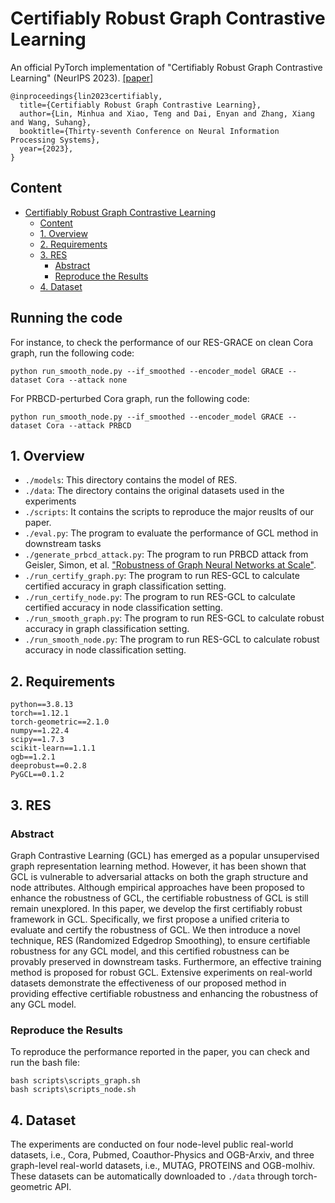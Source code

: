 # Certifiably Robust Graph Contrastive Learning
An official PyTorch implementation of "Certifiably Robust Graph Contrastive Learning" (NeurIPS 2023). [[paper]](https://arxiv.org/abs/2310.03312)
```
@inproceedings{lin2023certifiably,
  title={Certifiably Robust Graph Contrastive Learning},
  author={Lin, Minhua and Xiao, Teng and Dai, Enyan and Zhang, Xiang and Wang, Suhang},
  booktitle={Thirty-seventh Conference on Neural Information Processing Systems},
  year={2023},
}
```
## Content
- [Certifiably Robust Graph Contrastive Learning](#certifiably-robust-graph-contrastive-learning)
  - [Content](#content)
  - [1. Overview](#1-overviews)
  - [2. Requirements](#2-requirements)
  - [3. RES](#3-res)
    - [Abstract](#abstract)
    - [Reproduce the Results](#reproduce-the-results)
  - [4. Dataset](#5-dataset)

## Running the code
For instance, to check the performance of our RES-GRACE on clean Cora graph, run the following code:

```
python run_smooth_node.py --if_smoothed --encoder_model GRACE --dataset Cora --attack none
```

For PRBCD-perturbed Cora graph, run the following code:

```
python run_smooth_node.py --if_smoothed --encoder_model GRACE --dataset Cora --attack PRBCD
```

## 1. Overview
* `./models`: This directory contains the model of RES.
* `./data`: The directory contains the original datasets used in the experiments
* `./scripts`: It contains the scripts to reproduce the major reuslts of our paper.
* `./eval.py`: The program to evaluate the performance of GCL method in downstream tasks
* `./generate_prbcd_attack.py`: The program to run PRBCD attack from Geisler, Simon, et al. ["Robustness of Graph Neural Networks at Scale"](https://arxiv.org/abs/2110.14038).
* `./run_certify_graph.py`: The program to run RES-GCL to calculate certified accuracy in graph classification setting.
* `./run_certify_node.py`: The program to run RES-GCL to calculate certified accuracy in node classification setting.
* `./run_smooth_graph.py`: The program to run RES-GCL to calculate robust accuracy in graph classification setting.
* `./run_smooth_node.py`: The program to run RES-GCL to calculate robust accuracy in node classification setting.

## 2. Requirements
```
python==3.8.13
torch==1.12.1
torch-geometric==2.1.0
numpy==1.22.4
scipy==1.7.3
scikit-learn==1.1.1
ogb==1.2.1
deeprobust==0.2.8
PyGCL==0.1.2
```
## 3. RES

### Abstract
Graph Contrastive Learning (GCL) has emerged as a popular unsupervised graph representation learning method. However, it has been shown that GCL is vulnerable to adversarial attacks on both the graph structure and node attributes. Although empirical approaches have been proposed to enhance the robustness of GCL, the certifiable robustness of GCL is still remain unexplored. In this paper, we develop the first certifiably robust framework in GCL. Specifically, we first propose a unified criteria to evaluate and certify the robustness of GCL. We then introduce a novel technique, RES (Randomized Edgedrop Smoothing), to ensure certifiable robustness for any GCL model, and this certified robustness can be provably preserved in downstream tasks. Furthermore, an effective training method is proposed for robust GCL. Extensive experiments on real-world datasets demonstrate the effectiveness of our proposed method in providing effective certifiable robustness and enhancing the robustness of any GCL model.

### Reproduce the Results
To reproduce the performance reported in the paper, you can check and run the bash file:
```
bash scripts\scripts_graph.sh
bash scripts\scripts_node.sh
```

## 4. Dataset
The experiments are conducted on four node-level public real-world datasets, i.e., Cora, Pubmed, Coauthor-Physics and OGB-Arxiv, and three graph-level real-world datasets, i.e., MUTAG, PROTEINS and OGB-molhiv. These datasets can be automatically downloaded to `./data` through torch-geometric API.

